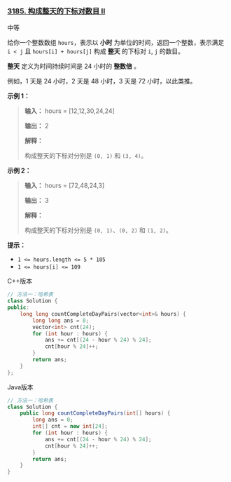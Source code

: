 ### [3185. 构成整天的下标对数目 II](https://leetcode.cn/problems/count-pairs-that-form-a-complete-day-ii/)

中等

给你一个整数数组 `hours`，表示以 **小时** 为单位的时间，返回一个整数，表示满足 `i < j` 且 `hours[i] + hours[j]` 构成 **整天** 的下标对 `i`, `j` 的数目。

**整天** 定义为时间持续时间是 24 小时的 **整数倍** 。

例如，1 天是 24 小时，2 天是 48 小时，3 天是 72 小时，以此类推。

**示例 1：**

> **输入：** hours = [12,12,30,24,24]
>
> **输出：** 2
>
> **解释：**
>
> 构成整天的下标对分别是 `(0, 1)` 和 `(3, 4)`。

**示例 2：**

> **输入：** hours = [72,48,24,3]
>
> **输出：** 3
>
> **解释：**
>
> 构成整天的下标对分别是 `(0, 1)`、`(0, 2)` 和 `(1, 2)`。

**提示：**

- `1 <= hours.length <= 5 * 105`
- `1 <= hours[i] <= 109`

C++版本

```c++
// 方法一：哈希表
class Solution {
public:
    long long countCompleteDayPairs(vector<int>& hours) {
        long long ans = 0;
        vector<int> cnt(24);
        for (int hour : hours) {
            ans += cnt[(24 - hour % 24) % 24];
            cnt[hour % 24]++;
        }
        return ans;
    }
};
```

Java版本

```java
// 方法一：哈希表
class Solution {
    public long countCompleteDayPairs(int[] hours) {
        long ans = 0;
        int[] cnt = new int[24];
        for (int hour : hours) {
            ans += cnt[(24 - hour % 24) % 24];
            cnt[hour % 24]++;
        }
        return ans;
    }
}
```

